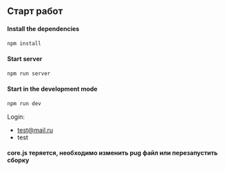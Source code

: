 ## Старт работ

#### Install the dependencies
```bash
npm install
```

#### Start server
```bash
npm run server
```

#### Start in the development mode
```bash
npm run dev
```
Login:

* test@mail.ru
* test


#### core.js теряется, необходимо изменить pug файл или перезапустить сборку
